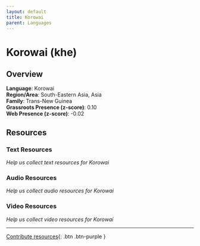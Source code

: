 ```yaml
---
layout: default
title: Korowai
parent: Languages
---
```


# Korowai (khe)

## Overview

**Language**: Korowai  
**Region/Area**: South-Eastern Asia, Asia  
**Family**: Trans-New Guinea  
**Grassroots Presence (z-score)**: 0.10  
**Web Presence (z-score)**: -0.02  

## Resources

### Text Resources
*Help us collect text resources for Korowai*

### Audio Resources
*Help us collect audio resources for Korowai*

### Video Resources
*Help us collect video resources for Korowai*

---

[Contribute resources](https://forms.office.com/e/1SfLJx3u1r){: .btn .btn-purple }
